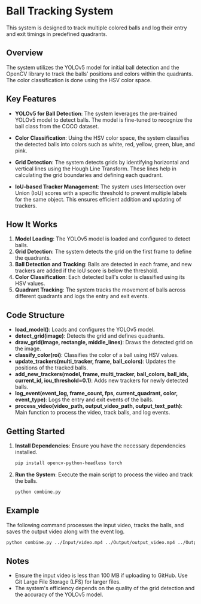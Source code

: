 # Ball Tracking System

This system is designed to track multiple colored balls and log their entry and exit timings in predefined quadrants.

## Overview

The system utilizes the YOLOv5 model for initial ball detection and the OpenCV library to track the balls' positions and colors within the quadrants. The color classification is done using the HSV color space.

## Key Features

- **YOLOv5 for Ball Detection**: The system leverages the pre-trained YOLOv5 model to detect balls. The model is fine-tuned to recognize the ball class from the COCO dataset.
  
- **Color Classification**: Using the HSV color space, the system classifies the detected balls into colors such as white, red, yellow, green, blue, and pink.
  
- **Grid Detection**: The system detects grids by identifying horizontal and vertical lines using the Hough Line Transform. These lines help in calculating the grid boundaries and defining each quadrant.

- **IoU-based Tracker Management**: The system uses Intersection over Union (IoU) scores with a specific threshold to prevent multiple labels for the same object. This ensures efficient addition and updating of trackers.

## How It Works

1. **Model Loading**: The YOLOv5 model is loaded and configured to detect balls.
2. **Grid Detection**: The system detects the grid on the first frame to define the quadrants.
3. **Ball Detection and Tracking**: Balls are detected in each frame, and new trackers are added if the IoU score is below the threshold.
4. **Color Classification**: Each detected ball's color is classified using its HSV values.
5. **Quadrant Tracking**: The system tracks the movement of balls across different quadrants and logs the entry and exit events.

## Code Structure

- **load_model()**: Loads and configures the YOLOv5 model.
- **detect_grid(image)**: Detects the grid and defines quadrants.
- **draw_grid(image, rectangle, middle_lines)**: Draws the detected grid on the image.
- **classify_color(roi)**: Classifies the color of a ball using HSV values.
- **update_trackers(multi_tracker, frame, ball_colors)**: Updates the positions of the tracked balls.
- **add_new_trackers(model, frame, multi_tracker, ball_colors, ball_ids, current_id, iou_threshold=0.1)**: Adds new trackers for newly detected balls.
- **log_event(event_log, frame_count, fps, current_quadrant, color, event_type)**: Logs the entry and exit events of the balls.
- **process_video(video_path, output_video_path, output_text_path)**: Main function to process the video, track balls, and log events.

## Getting Started

1. **Install Dependencies**: Ensure you have the necessary dependencies installed.
   ```bash
   pip install opencv-python-headless torch
   ```
2. **Run the System**: Execute the main script to process the video and track the balls.
   ```bash
   python combine.py
   ```

## Example

The following command processes the input video, tracks the balls, and saves the output video along with the event log.
```bash
python combine.py ../Input/video.mp4 ../Output/output_video.mp4 ../Output/event_log.txt
```

## Notes

- Ensure the input video is less than 100 MB if uploading to GitHub. Use Git Large File Storage (LFS) for larger files.
- The system's efficiency depends on the quality of the grid detection and the accuracy of the YOLOv5 model.
